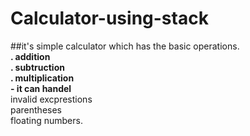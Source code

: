 # Calculator-using-stack
##it's  simple calculator which has the basic operations.<br />
**. addition**<br />
**. subtruction**<br />
**. multiplication**<br />
**- it can handel** <br />
      invalid excprestions<br />
      parentheses<br />
      floating numbers.
